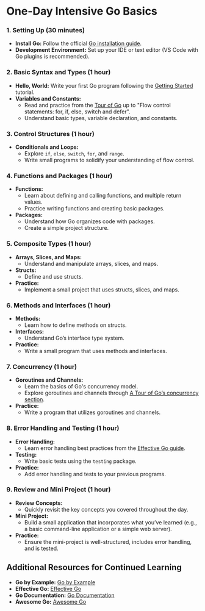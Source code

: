 # One-Day Intensive Go Basics

### 1. Setting Up (30 minutes)

- **Install Go:** Follow the official [Go installation guide](https://golang.org/doc/install).
- **Development Environment:** Set up your IDE or text editor (VS Code with Go plugins is recommended).

### 2. Basic Syntax and Types (1 hour)

- **Hello, World:** Write your first Go program following the [Getting Started](https://golang.org/doc/tutorial/getting-started) tutorial.
- **Variables and Constants:**
  - Read and practice from the [Tour of Go](https://tour.golang.org/welcome/1) up to "Flow control statements: for, if, else, switch and defer".
  - Understand basic types, variable declaration, and constants.

### 3. Control Structures (1 hour)

- **Conditionals and Loops:**
  - Explore `if`, `else`, `switch`, `for`, and `range`.
  - Write small programs to solidify your understanding of flow control.

### 4. Functions and Packages (1 hour)

- **Functions:**
  - Learn about defining and calling functions, and multiple return values.
  - Practice writing functions and creating basic packages.
- **Packages:**
  - Understand how Go organizes code with packages.
  - Create a simple project structure.

### 5. Composite Types (1 hour)

- **Arrays, Slices, and Maps:**
  - Understand and manipulate arrays, slices, and maps.
- **Structs:**
  - Define and use structs.
- **Practice:**
  - Implement a small project that uses structs, slices, and maps.

### 6. Methods and Interfaces (1 hour)

- **Methods:**
  - Learn how to define methods on structs.
- **Interfaces:**
  - Understand Go’s interface type system.
- **Practice:**
  - Write a small program that uses methods and interfaces.

### 7. Concurrency (1 hour)

- **Goroutines and Channels:**
  - Learn the basics of Go's concurrency model.
  - Explore goroutines and channels through [A Tour of Go’s concurrency section](https://tour.golang.org/concurrency/1).
- **Practice:**
  - Write a program that utilizes goroutines and channels.

### 8. Error Handling and Testing (1 hour)

- **Error Handling:**
  - Learn error handling best practices from the [Effective Go guide](https://golang.org/doc/effective_go.html#errors).
- **Testing:**
  - Write basic tests using the `testing` package.
- **Practice:**
  - Add error handling and tests to your previous programs.

### 9. Review and Mini Project (1 hour)

- **Review Concepts:**
  - Quickly revisit the key concepts you covered throughout the day.
- **Mini Project:**
  - Build a small application that incorporates what you’ve learned (e.g., a basic command-line application or a simple web server).
- **Practice:**
  - Ensure the mini-project is well-structured, includes error handling, and is tested.

## Additional Resources for Continued Learning

- **Go by Example:** [Go by Example](https://gobyexample.com/)
- **Effective Go:** [Effective Go](https://golang.org/doc/effective_go.html)
- **Go Documentation:** [Go Documentation](https://golang.org/doc/)
- **Awesome Go:** [Awesome Go](https://github.com/avelino/awesome-go)
